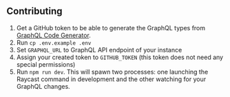 ## Contributing

1. Get a GitHub token to be able to generate the GraphQL types from [GraphQL Code Generator](https://www.the-guild.dev/graphql/codegen).
2. Run `cp .env.example .env`
3. Set `GRAPHQL_URL` to GraphQL API endpoint of your instance
4. Assign your created token to `GITHUB_TOKEN` (this token does not need any special permissions)
5. Run `npm run dev`. This will spawn two processes: one launching the Raycast command in development and the other watching for your GraphQL changes.
